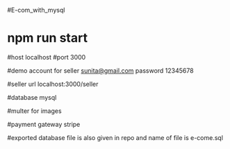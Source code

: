 ﻿#E-com_with_mysql
# npm run start

#host localhost
#port 3000

#demo account for seller sunita@gmail.com  password  12345678

#seller url localhost:3000/seller

#database mysql

#multer for images

#payment gateway stripe


#exported database file is also given in repo and  name of file is e-come.sql
